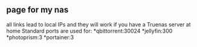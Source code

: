 ## page for my nas
all links lead to local IPs and they will work if you have a Truenas server at home
Standard ports are used for:
*qbittorrent:30024
*jellyfin:300
*photoprism:3
*portainer:3
